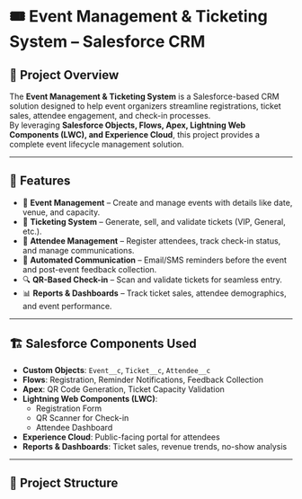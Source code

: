 # 🎟️ Event Management & Ticketing System – Salesforce CRM

## 📌 Project Overview
The **Event Management & Ticketing System** is a Salesforce-based CRM solution designed to help event organizers streamline registrations, ticket sales, attendee engagement, and check-in processes.  
By leveraging **Salesforce Objects, Flows, Apex, Lightning Web Components (LWC), and Experience Cloud**, this project provides a complete event lifecycle management solution.

---

## 🚀 Features
- 📅 **Event Management** – Create and manage events with details like date, venue, and capacity.  
- 🎫 **Ticketing System** – Generate, sell, and validate tickets (VIP, General, etc.).  
- 👥 **Attendee Management** – Register attendees, track check-in status, and manage communications.  
- 📩 **Automated Communication** – Email/SMS reminders before the event and post-event feedback collection.  
- 🔍 **QR-Based Check-in** – Scan and validate tickets for seamless entry.  
- 📊 **Reports & Dashboards** – Track ticket sales, attendee demographics, and event performance.  

---

## 🏗️ Salesforce Components Used
- **Custom Objects**: `Event__c`, `Ticket__c`, `Attendee__c`  
- **Flows**: Registration, Reminder Notifications, Feedback Collection  
- **Apex**: QR Code Generation, Ticket Capacity Validation  
- **Lightning Web Components (LWC)**:  
  - Registration Form  
  - QR Scanner for Check-in  
  - Attendee Dashboard  
- **Experience Cloud**: Public-facing portal for attendees  
- **Reports & Dashboards**: Ticket sales, revenue trends, no-show analysis  

---

## 📂 Project Structure

